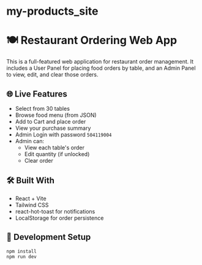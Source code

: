 # my-products_site
# 🍽️ Restaurant Ordering Web App

This is a full-featured web application for restaurant order management.
It includes a User Panel for placing food orders by table, and an Admin Panel to view, edit, and clear those orders.

## 🌐 Live Features
- Select from 30 tables
- Browse food menu (from JSON)
- Add to Cart and place order
- View your purchase summary
- Admin Login with password `504119004`
- Admin can:
  - View each table's order
  - Edit quantity (if unlocked)
  - Clear order

## 🛠️ Built With
- React + Vite
- Tailwind CSS
- react-hot-toast for notifications
- LocalStorage for order persistence

## 🧪 Development Setup
```bash
npm install
npm run dev
